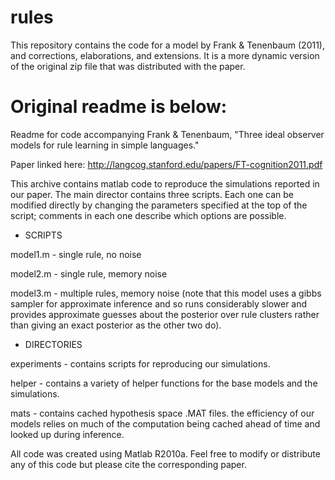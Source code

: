 rules
=====

This repository contains the code for a model by Frank & Tenenbaum (2011), and corrections, elaborations, and extensions. It is a more dynamic version of the original zip file that was distributed with the paper. 

Original readme is below:
=====
Readme for code accompanying Frank & Tenenbaum, "Three ideal observer models for rule learning in simple languages."

Paper linked here: http://langcog.stanford.edu/papers/FT-cognition2011.pdf

This archive contains matlab code to reproduce the simulations reported in our paper. The main director contains three scripts. Each one can be modified directly by changing the parameters specified at the top of the script; comments in each one describe which options are possible. 

* SCRIPTS

model1.m - single rule, no noise

model2.m - single rule, memory noise

model3.m - multiple rules, memory noise (note that this model uses a gibbs sampler for approximate inference and so runs considerably slower and provides approximate guesses about the posterior over rule clusters rather than giving an exact posterior as the other two do).

* DIRECTORIES

experiments - contains scripts for reproducing our simulations.

helper - contains a variety of helper functions for the base models and the simulations.

mats - contains cached hypothesis space .MAT files. the efficiency of our models relies on much of the computation being cached ahead of time and looked up during inference.

All code was created using Matlab R2010a. Feel free to modify or distribute any of this code but please cite the corresponding paper. 

